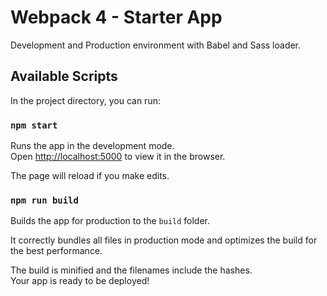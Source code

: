# Webpack 4 - Starter App

Development and Production environment with Babel and Sass loader.


## Available Scripts

In the project directory, you can run:

### `npm start`

Runs the app in the development mode.<br>
Open [http://localhost:5000](http://localhost:5000) to view it in the browser.

The page will reload if you make edits.<br>

### `npm run build`

Builds the app for production to the `build` folder.<br>

It correctly bundles all files in production mode and optimizes the build for the best performance.

The build is minified and the filenames include the hashes.<br>
Your app is ready to be deployed!
        
